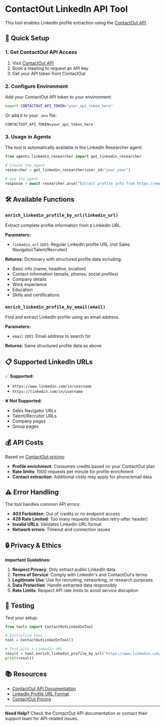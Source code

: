 # ContactOut LinkedIn API Tool

This tool enables LinkedIn profile extraction using the [ContactOut API](https://api.contactout.com/#enrich-linkedin-profile-response-parameters).

## 🚀 Quick Setup

### 1. Get ContactOut API Access

1. Visit [ContactOut API](https://api.contactout.com/#enrich-linkedin-profile-response-parameters)
2. Book a meeting to request an API key
3. Get your API token from ContactOut

### 2. Configure Environment

Add your ContactOut API token to your environment:

```bash
export CONTACTOUT_API_TOKEN="your_api_token_here"
```

Or add it to your `.env` file:
```
CONTACTOUT_API_TOKEN=your_api_token_here
```

### 3. Usage in Agents

The tool is automatically available in the LinkedIn Researcher agent:

```python
from agents.linkedin_researcher import get_linkedin_researcher

# Create the agent
researcher = get_linkedin_researcher(user_id="your_user")

# Use the agent
response = await researcher.arun("Extract profile info from https://www.linkedin.com/in/example-person")
```

## 🛠️ Available Functions

### `enrich_linkedin_profile_by_url(linkedin_url)`

Extract complete profile information from a LinkedIn URL.

**Parameters:**
- `linkedin_url` (str): Regular LinkedIn profile URL (not Sales Navigator/Talent/Recruiter)

**Returns:** Dictionary with structured profile data including:
- Basic info (name, headline, location)
- Contact information (emails, phones, social profiles)
- Company details
- Work experience
- Education
- Skills and certifications

### `enrich_linkedin_profile_by_email(email)`

Find and extract LinkedIn profile using an email address.

**Parameters:**
- `email` (str): Email address to search for

**Returns:** Same structured profile data as above

## 📋 Supported LinkedIn URLs

✅ **Supported:**
- `https://www.linkedin.com/in/username`
- `https://linkedin.com/in/username`

❌ **Not Supported:**
- Sales Navigator URLs
- Talent/Recruiter URLs
- Company pages
- Group pages

## 💰 API Costs

Based on [ContactOut pricing](https://api.contactout.com/#enrich-linkedin-profile-response-parameters):

- **Profile enrichment**: Consumes credits based on your ContactOut plan
- **Rate limits**: 1000 requests per minute for profile enrichment
- **Contact extraction**: Additional costs may apply for phone/email data

## ⚠️ Error Handling

The tool handles common API errors:

- **403 Forbidden**: Out of credits or no endpoint access
- **429 Rate Limited**: Too many requests (includes retry-after header)
- **Invalid URLs**: Validates LinkedIn URL format
- **Network errors**: Timeout and connection issues

## 🔒 Privacy & Ethics

**Important Guidelines:**

1. **Respect Privacy**: Only extract public LinkedIn data
2. **Terms of Service**: Comply with LinkedIn's and ContactOut's terms
3. **Legitimate Use**: Use for recruiting, networking, or research purposes
4. **Data Protection**: Handle extracted data responsibly
5. **Rate Limits**: Respect API rate limits to avoid service disruption

## 🧪 Testing

Test your setup:

```python
from tools import ContactOutLinkedInTool

# Initialize tool
tool = ContactOutLinkedInTool()

# Test with a LinkedIn URL
result = tool.enrich_linkedin_profile_by_url("https://www.linkedin.com/in/example")
print(result)
```

## 📚 Resources

- [ContactOut API Documentation](https://api.contactout.com/)
- [LinkedIn Profile URL Format](https://www.linkedin.com/help/linkedin/answer/a542685)
- [ContactOut Pricing](https://contactout.com/pricing)

---

**Need Help?** Check the ContactOut API documentation or contact their support team for API-related issues. 